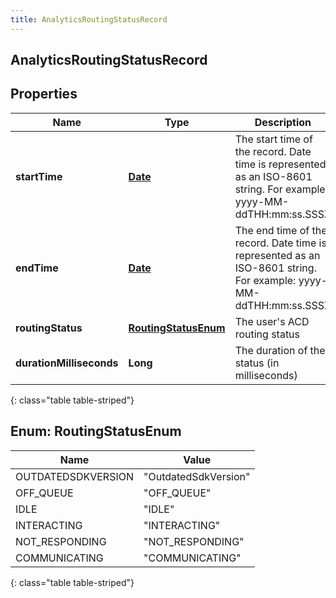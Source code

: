 ```yaml
---
title: AnalyticsRoutingStatusRecord
---
```

## AnalyticsRoutingStatusRecord


## Properties

| Name | Type | Description | Notes |
| ------------ | ------------- | ------------- | ------------- |
| **startTime** | [**Date**](Date.html) | The start time of the record. Date time is represented as an ISO-8601 string. For example: yyyy-MM-ddTHH:mm:ss.SSSZ |  [optional] |
| **endTime** | [**Date**](Date.html) | The end time of the record. Date time is represented as an ISO-8601 string. For example: yyyy-MM-ddTHH:mm:ss.SSSZ |  [optional] |
| **routingStatus** | [**RoutingStatusEnum**](#RoutingStatusEnum) | The user&#39;s ACD routing status |  [optional] |
| **durationMilliseconds** | **Long** | The duration of the status (in milliseconds) |  [optional] |
{: class="table table-striped"}


<a name="RoutingStatusEnum"></a>

## Enum: RoutingStatusEnum

| Name | Value |
| ---- | ----- |
| OUTDATEDSDKVERSION | &quot;OutdatedSdkVersion&quot; |
| OFF_QUEUE | &quot;OFF_QUEUE&quot; |
| IDLE | &quot;IDLE&quot; |
| INTERACTING | &quot;INTERACTING&quot; |
| NOT_RESPONDING | &quot;NOT_RESPONDING&quot; |
| COMMUNICATING | &quot;COMMUNICATING&quot; |
{: class="table table-striped"}


